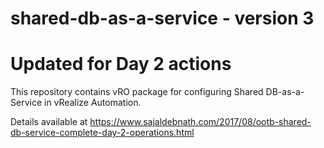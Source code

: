 # shared-db-as-a-service - version 3

# Updated for Day 2 actions 
This repository contains vRO package for configuring Shared DB-as-a-Service in vRealize Automation.

Details available at https://www.sajaldebnath.com/2017/08/ootb-shared-db-service-complete-day-2-operations.html
